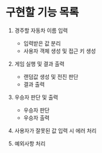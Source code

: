 # 구현할 기능 목록
1. 경주할 자동차 이름 입력
    - 입력받은 값 분리
    - 사용자 객체 생성 및 접근 키 생성

2. 게임 실행 및 결과 출력
    - 랜덤값 생성 및 전진 판단
    - 결과 출력

3. 우승자 판단 및 출력 
    - 우승자 판단
    - 우승자 출력

4. 사용자가 잘못된 값 입력 시 에러 처리

5. 예외사항 처리

